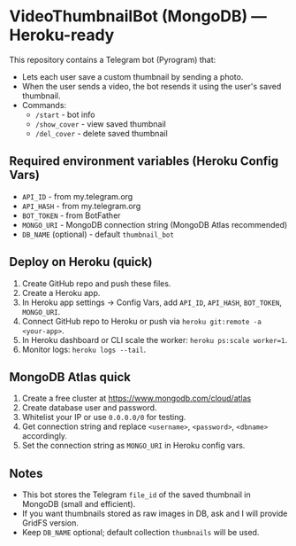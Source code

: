 # VideoThumbnailBot (MongoDB) — Heroku-ready

This repository contains a Telegram bot (Pyrogram) that:
- Lets each user save a custom thumbnail by sending a photo.
- When the user sends a video, the bot resends it using the user's saved thumbnail.
- Commands:
  - `/start` - bot info
  - `/show_cover` - view saved thumbnail
  - `/del_cover` - delete saved thumbnail

## Required environment variables (Heroku Config Vars)
- `API_ID` - from my.telegram.org
- `API_HASH` - from my.telegram.org
- `BOT_TOKEN` - from BotFather
- `MONGO_URI` - MongoDB connection string (MongoDB Atlas recommended)
- `DB_NAME` (optional) - default `thumbnail_bot`

## Deploy on Heroku (quick)
1. Create GitHub repo and push these files.
2. Create a Heroku app.
3. In Heroku app settings → Config Vars, add `API_ID`, `API_HASH`, `BOT_TOKEN`, `MONGO_URI`.
4. Connect GitHub repo to Heroku or push via `heroku git:remote -a <your-app>`.
5. In Heroku dashboard or CLI scale the worker: `heroku ps:scale worker=1`.
6. Monitor logs: `heroku logs --tail`.

## MongoDB Atlas quick
1. Create a free cluster at https://www.mongodb.com/cloud/atlas
2. Create database user and password.
3. Whitelist your IP or use `0.0.0.0/0` for testing.
4. Get connection string and replace `<username>`, `<password>`, `<dbname>` accordingly.
5. Set the connection string as `MONGO_URI` in Heroku config vars.

## Notes
- This bot stores the Telegram `file_id` of the saved thumbnail in MongoDB (small and efficient).
- If you want thumbnails stored as raw images in DB, ask and I will provide GridFS version.
- Keep `DB_NAME` optional; default collection `thumbnails` will be used.
